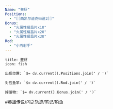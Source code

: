 ```yaml
---
Name: "鳌虾"
Positions:
  - "[[西凯尔迪克街道2]]"
Bonus:
  - "火属性耀晶片x10"
  - "火属性耀晶片x20"
  - "火属性耀晶片x30"
Rod:
  - "小巧射手"
---
```

```ad-abstract
title: 鳌虾
icon: fish

出现位置: `$= dv.current().Positions.join(' / ')`

对应鱼竿: `$= dv.current().Rod.join(' / ')`

掉落物: `$= dv.current().Bonus.join(' / ')`

```
#英雄传说/闪之轨迹/笔记/钓鱼